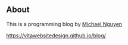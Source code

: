 ## About
This is a programming blog by [Michael Nguyen](https://github.com/vitawebsitedesign)

https://vitawebsitedesign.github.io/blog/
